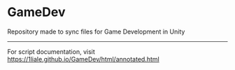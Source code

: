 # GameDev
Repository made to sync files for Game Development in Unity

------------------------------------------------------------

For script documentation, visit https://1liale.github.io/GameDev/html/annotated.html


